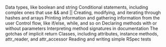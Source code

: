 Data types, like boolean and string
Conditional statements, including complex ones that use && and ||
Creating, modifying, and iterating through hashes and arrays
Printing information and gathering information from the user
Control flow, like if/else, while, and so on
Declaring methods with or without parameters
Interpreting method signatures in documentation
The gotchas of implicit return
Classes, including attributes, instance methods, attr_reader, and attr_accessor
Reading and writing simple RSpec tests
